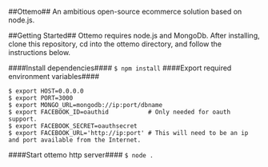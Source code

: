 ##Ottemo##
An ambitious open-source ecommerce solution based on node.js.


##Getting Started##
Ottemo requires node.js and MongoDb. After installing, clone this repository, cd into the ottemo directory, and follow the instructions below.

####Install dependencies####
`$ npm install`
####Export required environment variables####
```
$ export HOST=0.0.0.0
$ export PORT=3000
$ export MONGO_URL=mongodb://ip:port/dbname
$ export FACEBOOK_ID=oauthid           # Only needed for oauth support.
$ export FACEBOOK_SECRET=oauthsecret   
$ export FACEBOOK_URL='http://ip:port' # This will need to be an ip and port available from the Internet.
```
####Start ottemo http server####
`$ node .`
